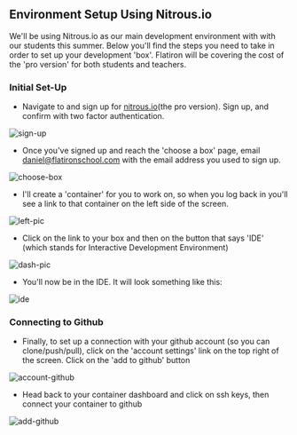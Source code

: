 ## Environment Setup Using Nitrous.io

We'll be using Nitrous.io as our main development environment with with our students this summer. Below you'll find the steps you need to take in order to set up your development 'box'. Flatiron will be covering the cost of the 'pro version' for both students and teachers.

### Initial Set-Up
+ Navigate to and sign up for [nitrous.io](https://nitrous.io/)(the pro version). Sign up, and confirm with two factor authentication.

![sign-up](https://curriculum-content.s3.amazonaws.com/pre-college/teacher-fellowship/sign_up.png)

+ Once you've signed up and reach the 'choose a box' page, email daniel@flatironschool.com with the email address you used to sign up.

![choose-box](https://curriculum-content.s3.amazonaws.com/pre-college/teacher-fellowship/choose_box.png)

+ I'll create a 'container' for you to work on, so when you log back in you'll see a link to that container on the left side of the screen.

![left-pic](https://curriculum-content.s3.amazonaws.com/pre-college/teacher-fellowship/left_side.png)

+ Click on the link to your box and then on the button that says 'IDE' (which stands for Interactive Development Environment)

![dash-pic](https://curriculum-content.s3.amazonaws.com/pre-college/teacher-fellowship/dash.png)

+ You'll now be in the IDE. It will look something like this:

![ide](https://curriculum-content.s3.amazonaws.com/pre-college/teacher-fellowship/ide.png)

### Connecting to Github
+ Finally, to set up a connection with your github account (so you can clone/push/pull), click on the 'account settings' link on the top right of the screen. Click on the 'add to github' button

![account-github](https://curriculum-content.s3.amazonaws.com/pre-college/teacher-fellowship/account_settings.png)

+ Head back to your container dashboard and click on ssh keys, then connect your container to github

![add-github](https://curriculum-content.s3.amazonaws.com/pre-college/teacher-fellowship/ssh_keys.png)
